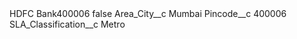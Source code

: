 <?xml version="1.0" encoding="UTF-8"?>
<CustomMetadata xmlns="http://soap.sforce.com/2006/04/metadata" xmlns:xsi="http://www.w3.org/2001/XMLSchema-instance" xmlns:xsd="http://www.w3.org/2001/XMLSchema">
    <label>HDFC Bank400006</label>
    <protected>false</protected>
    <values>
        <field>Area_City__c</field>
        <value xsi:type="xsd:string">Mumbai</value>
    </values>
    <values>
        <field>Pincode__c</field>
        <value xsi:type="xsd:string">400006</value>
    </values>
    <values>
        <field>SLA_Classification__c</field>
        <value xsi:type="xsd:string">Metro</value>
    </values>
</CustomMetadata>
